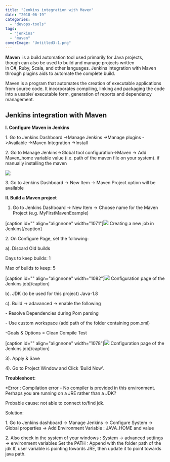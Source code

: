 ```yaml
---
title: "Jenkins integration with Maven"
date: "2018-06-19"
categories: 
  - "devops-tools"
tags: 
  - "jenkins"
  - "maven"
coverImage: "Untitled3-1.png"
---
```


**Maven**  is a build automation tool used primarily for Java projects, though can also be used to build and manage projects written in C#, Ruby, Scala, and other languages. Jenkins integration with Maven through plugins aids to automate the complete build.

Maven is a program that automates the creation of executable applications from source code. It incorporates compiling, linking and packaging the code into a usable/ executable form, generation of reports and dependency management.

## Jenkins integration with Maven

**I. Configure Maven in Jenkins**

1\. Go to Jenkins Dashboard ->Manage Jenkins ->Manage plugins ->Available ->Maven Integration ->Install

2\. Go to Manage Jenkins->Global tool configuration->Maven -> Add Maven\_home variable value (i.e. path of the maven file on your system). if manually installing the maven

![](https://cdn-images-1.medium.com/max/800/1*5ZB3dVWboUoj3z_TqYvwcw.png)

3\. Go to Jenkins Dashboard -> New Item -> Maven Project option will be available

**II. Build a Maven project**

1. Go to Jenkins Dashboard -> New Item -> Choose name for the Maven Project (e.g. MyFirstMavenExample)

\[caption id="" align="alignnone" width="1071"\]![](https://cdn-images-1.medium.com/max/1100/1*5IVpAQUOtxuUqdjUr1QLow.png) Creating a new job in Jenkins\[/caption\]

2\. On Configure Page, set the following:

a). Discard Old builds

Days to keep builds: 1

Max of builds to keep: 5

\[caption id="" align="alignnone" width="1082"\]![](https://cdn-images-1.medium.com/max/1100/1*bKubng5lUegPe-EZ7_VWbA.png) Configuration page of the Jenkins job\[/caption\]

b). JDK (to be used for this project) Java-1.8

c). Build -> adavanced -> enable the following

\- Resolve Dependencies during Pom parsing

\- Use custom workspace (add path of the folder containing pom.xml)

\-Goals & Options = Clean Compile Test

\[caption id="" align="alignnone" width="1078"\]![](https://cdn-images-1.medium.com/max/1100/1*dNOfvG2Eenr7d3JWkl0z4g.png) Configuration page of the Jenkins job\[/caption\]

3). Apply & Save

4). Go to Project Window and Click ‘Build Now’.

**Troubleshoot:**

\*Error : Compilation error - No compiler is provided in this environment. Perhaps you are running on a JRE rather than a JDK?

Probable cause: not able to connect to/find jdk.

Solution:

1\.    Go to Jenkins dashboard -> Manage Jenkins -> Configure System -> Global properties -> Add Environment Variable : JAVA\_HOME and value

2\.    Also check in the system of your windows :
System -> advanced settings -> environment variables
Set the PATH : Append with the folder path of the jdk
If, user variable is pointing towards JRE, then update it to point towards java path.
